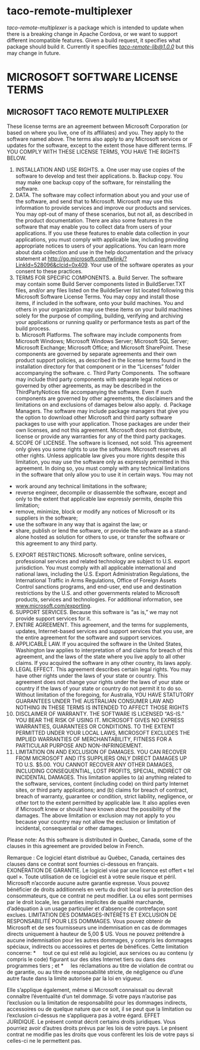 ﻿
# taco-remote-multiplexer

*taco-remote-multiplexer* is a package which is intended to update when there is a breaking change in Apache Cordova, or we want to support different incompatible features. Given a build request, it specifies what package should build it. Currently it specifies *taco-remote-lib@1.0.0* but this may change in future.

# MICROSOFT SOFTWARE LICENSE TERMS
## MICROSOFT TACO REMOTE MULTIPLEXER 
These license terms are an agreement between Microsoft Corporation (or based on where you live, one of its affiliates) and you. They apply to the software named above. The terms also apply to any Microsoft services or updates for the software, except to the extent those have different terms.
IF YOU COMPLY WITH THESE LICENSE TERMS, YOU HAVE THE RIGHTS BELOW.
1. INSTALLATION AND USE RIGHTS. 
a. One user may use copies of the software to develop and test their applications.
b. Backup copy.  You may make one backup copy of the software, for reinstalling the software.
2. DATA.  The software may collect information about you and your use of the software, and send that to Microsoft. Microsoft may use this information to provide services and improve our products and services.  You may opt-out of many of these scenarios, but not all, as described in the product documentation.  There are also some features in the software that may enable you to collect data from users of your applications. If you use these features to enable data collection in your applications, you must comply with applicable law, including providing appropriate notices to users of your applications. You can learn more about data collection and use in the help documentation and the privacy statement at http://go.microsoft.com/fwlink/?LinkId=528096&clcid=0x409. Your use of the software operates as your consent to these practices.
3. TERMS FOR SPECIFIC COMPONENTS.
a. Build Server.  The software may contain some Build Server components listed in BuildServer.TXT files, and/or any files listed on the BuildeServer list located following this Microsoft Software License Terms.  You may copy and install those items, if included in the software, onto your build machines.  You and others in your organization may use these items on your build machines solely for the purpose of compiling, building, verifying and archiving your applications or running quality or performance tests as part of the build process.  
b. Microsoft Platforms.  The software may include components from Microsoft Windows; Microsoft Windows Server; Microsoft SQL Server; Microsoft Exchange; Microsoft Office; and Microsoft SharePoint. These components are governed by separate agreements and their own product support policies, as described in the license terms found in the installation directory for that component or in the “Licenses” folder accompanying the software.
c. Third Party Components.  The software may include third party components with separate legal notices or governed by other agreements, as may be described in the ThirdPartyNotices file accompanying the software. Even if such components are governed by other agreements, the disclaimers and the limitations on and exclusions of damages below also apply.  
d. Package Managers.  The software may include package managers that give you the option to download other Microsoft and third party software packages to use with your application. Those packages are under their own licenses, and not this agreement. Microsoft does not distribute, license or provide any warranties for any of the third party packages.
4. SCOPE OF LICENSE. The software is licensed, not sold. This agreement only gives you some rights to use the software. Microsoft reserves all other rights. Unless applicable law gives you more rights despite this limitation, you may use the software only as expressly permitted in this agreement. In doing so, you must comply with any technical limitations in the software that only allow you to use it in certain ways. You may not
  * work around any technical limitations in the software;
  * reverse engineer, decompile or disassemble the software, except and only to the extent that applicable law expressly permits, despite this limitation;
  * remove, minimize, block or modify any notices of Microsoft or its suppliers in the software; 
  * use the software in any way that is against the law; or
  * share, publish or lend the software, or provide the software as a stand-alone hosted as solution for others to use, or transfer the software or this agreement to any third party.
5. EXPORT RESTRICTIONS. Microsoft software, online services, professional services and related technology are subject to U.S. export jurisdiction. You must comply with all applicable international and national laws, including the U.S. Export Administration Regulations, the International Traffic in Arms Regulations, Office of Foreign Assets Control sanctions programs, and end-user, end use and destination restrictions by the U.S. and other governments related to Microsoft products, services and technologies. For additional information, see www.microsoft.com/exporting. 
6. SUPPORT SERVICES. Because this software is “as is,” we may not provide support services for it.
7. ENTIRE AGREEMENT. This agreement, and the terms for supplements, updates, Internet-based services and support services that you use, are the entire agreement for the software and support services.
8. APPLICABLE LAW. If you acquired the software in the United States, Washington law applies to interpretation of and claims for breach of this agreement, and the laws of the state where you live apply to all other claims. If you acquired the software in any other country, its laws apply.
9. LEGAL EFFECT. This agreement describes certain legal rights. You may have other rights under the laws of your state or country. This agreement does not change your rights under the laws of your state or country if the laws of your state or country do not permit it to do so.  Without limitation of the foregoing, for Australia, YOU HAVE STATUTORY GUARANTEES UNDER THE AUSTRALIAN CONSUMER LAW AND NOTHING IN THESE TERMS IS INTENDED TO AFFECT THOSE RIGHTS
10. DISCLAIMER OF WARRANTY. THE SOFTWARE IS LICENSED “AS-IS.” YOU BEAR THE RISK OF USING IT. MICROSOFT GIVES NO EXPRESS WARRANTIES, GUARANTEES OR CONDITIONS. TO THE EXTENT PERMITTED UNDER YOUR LOCAL LAWS, MICROSOFT EXCLUDES THE IMPLIED WARRANTIES OF MERCHANTABILITY, FITNESS FOR A PARTICULAR PURPOSE AND NON-INFRINGEMENT.
11. LIMITATION ON AND EXCLUSION OF DAMAGES. YOU CAN RECOVER FROM MICROSOFT AND ITS SUPPLIERS ONLY DIRECT DAMAGES UP TO U.S. $5.00. YOU CANNOT RECOVER ANY OTHER DAMAGES, INCLUDING CONSEQUENTIAL, LOST PROFITS, SPECIAL, INDIRECT OR INCIDENTAL DAMAGES.
This limitation applies to (a) anything related to the software, services, content (including code) on third party Internet sites, or third party applications; and (b) claims for breach of contract, breach of warranty, guarantee or condition, strict liability, negligence, or other tort to the extent permitted by applicable law.
It also applies even if Microsoft knew or should have known about the possibility of the damages. The above limitation or exclusion may not apply to you because your country may not allow the exclusion or limitation of incidental, consequential or other damages.

Please note: As this software is distributed in Quebec, Canada, some of the clauses in this agreement are provided below in French.

Remarque : Ce logiciel étant distribué au Québec, Canada, certaines des clauses dans ce contrat sont fournies ci-dessous en français.
EXONÉRATION DE GARANTIE. Le logiciel visé par une licence est offert « tel quel ». Toute utilisation de ce logiciel est à votre seule risque et péril. Microsoft n’accorde aucune autre garantie expresse. Vous pouvez bénéficier de droits additionnels en vertu du droit local sur la protection des consommateurs, que ce contrat ne peut modifier. La ou elles sont permises par le droit locale, les garanties implicites de qualité marchande, d’adéquation à un usage particulier et d’absence de contrefaçon sont exclues.
LIMITATION DES DOMMAGES-INTÉRÊTS ET EXCLUSION DE RESPONSABILITÉ POUR LES DOMMAGES. Vous pouvez obtenir de Microsoft et de ses fournisseurs une indemnisation en cas de dommages directs uniquement à hauteur de 5,00 $ US. Vous ne pouvez prétendre à aucune indemnisation pour les autres dommages, y compris les dommages spéciaux, indirects ou accessoires et pertes de bénéfices.
Cette limitation concerne:
  *    	tout ce qui est relié au logiciel, aux services ou au contenu (y compris le code) figurant sur des sites Internet tiers ou dans des programmes tiers ; et
  *     les réclamations au titre de violation de contrat ou de garantie, ou au titre de responsabilité stricte, de négligence ou d’une autre faute dans la limite autorisée par la loi en vigueur.
  
Elle s’applique également, même si Microsoft connaissait ou devrait connaître l’éventualité d’un tel dommage. Si votre pays n’autorise pas l’exclusion ou la limitation de responsabilité pour les dommages indirects, accessoires ou de quelque nature que ce soit, il se peut que la limitation ou l’exclusion ci-dessus ne s’appliquera pas à votre égard.
EFFET JURIDIQUE. Le présent contrat décrit certains droits juridiques. Vous pourriez avoir d’autres droits prévus par les lois de votre pays. Le présent contrat ne modifie pas les droits que vous confèrent les lois de votre pays si celles-ci ne le permettent pas.